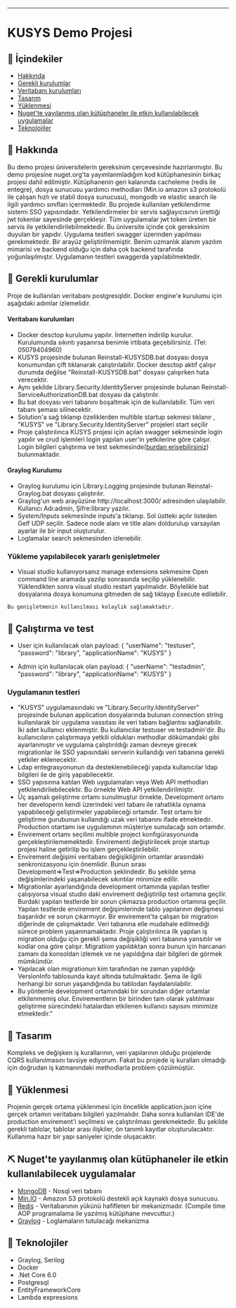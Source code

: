 

---


# KUSYS Demo Projesi 


## 📝 İçindekiler

- [Hakkında](#about)
- [Gerekli kurulumlar](#getting_started)
- [Veritabanı kurulumları](#database)
- [Tasarım](#usage)
- [Yüklenmesi](#deployment)
- [Nuget'te yayılanmış olan kütüphaneler ile etkin kullanılabilecek uygulamalar](#built_using)
- [Teknolojiler](#acknowledgement)
## 🧐 Hakkında <a name = "about"></a>

Bu demo projesi üniversitelerin gereksinim çerçevesinde hazırlanmıştır. Bu demo projesine
nuget.org'ta yayımlanmladığım kod kütüphanesinin birkaç projesi dahil edilmiştir.
Kütüphanenin geri kalanında cacheleme (redis ile entegre), dosya sunucusu yardımcı methodları (Min.io amazon s3 protokolü ile çalışan hızlı ve stabil dosya sunucusu),
mongodb ve elastic search ile ilgili yardımcı sınıfları içermektedir. 
Bu projede kullanılan yetkilendirme sistemi SSO yapısındadır. Yetkilendirmeler bir servis sağlayıcısının ürettiği jwt tokenlar sayesinde gerçekleşir. 
 Tüm uygulamalar jwt token üreten bir servis ile yetkilendirilebilmektedir. 
 Bu üniversite içinde çok gereksinim duyulan bir yapıdır. 
 Uygulama testleri swagger üzerinden yapılması gerekmektedir. 
 Bir arayüz geliştirilmemiştir. Benim uzmanlık alanım yazılım mimarisi ve backend olduğu için daha çok backend tarafında yoğunlaşılmıştır. Uygulamanın testleri swaggerda yapılabilmektedir.
## 🏁 Gerekli kurulumlar <a name = "getting_started"></a>

Proje de kullanılan veritabanı postgresqldir. Docker engine'e kurulumu için aşağıdaki adımlar izlemelidir.

#### Veritabanı kurulumları  <a name = "database"></a>
- Docker desctop kurulumu yapılır. İnternetten indirilip kurulur. Kurulumunda sıkıntı yaşanırsa benimle irtibata geçebilirsiniz. (Tel: 05079404960)
- KUSYS projesinde bulunan Reinstall-KUSYSDB.bat dosyası dosya konumundan çift tıklanarak çalıştırılabilir. 
Docker desctop aktif çalışır durumda değilse "Reinstall-KUSYSDB.bat" dosyası çalışırken hata verecektir.
- Aynı şekilde Library.Security.IdentityServer projesinde bulunan Reinstall-ServiceAuthorizationDB.bat dosyası da çalıştırılır.
- Bu bat dosyası veri tabanını boşaltmak için de kullanılabilir. Tüm veri tabanı şeması silinecektir.
- Solution'a sağ tıklanıp özeliklerden multible startup sekmesi tıklanır , "KUSYS" ve "Library.Security.IdentityServer" projeleri start seçilir
- Proje çalıştırılınca KUSYS projesi için açılan swagger sekmesinde 
login yapılır ve crud işlemleri login yapılan user'in yetkilerine göre çalışır. Login bilgileri çalıştırma ve 
test sekmesinde([burdan erişebilirsiniz](#tests)) bulunmaktadır.
#### Graylog Kurulumu <a name = "graylog"></a>
- Graylog kurulumu için Library.Logging projesinde bulunan Reinstal-Graylog.bat dosyası çalıştırılır.
- Graylog'un web arayüzüne http://localhost:3000/ adresinden ulaşılabilir. Kullanıcı Adı:admin, Şifre:library yazılır.
- System/Inputs sekmesinde inputs'a tıklanıp. 
Sol üstteki açılır listeden Gelf UDP seçilir. 
Sadece  node alanı ve title alanı doldurulup varsayılan ayarlar ile bir input oluşturulur.
- Loglamalar search sekmesinden izlenebilir.

### Yükleme yapılabilecek yararlı genişletmeler
- Visual studio kullanıyorsanız manage extensions sekmesine Open command line aramada yazılıp sonrasında 
seçilip yüklenebilir. Yüklendikten sonra visual studio restart yapılmalıdır.
Böylelikle bat dosyalarına dosya konumuna gitmeden de sağ tıklayıp Execute edilebilir.


```
Bu genişletmenin kullanılması kolaylık sağlamaktadır.
```

## 🔧 Çalıştırma ve test <a name = "tests"></a>

- User için kullanılacak olan payload: { "userName": "testuser", "password": "library", "applicationName": "KUSYS" }

- Admin için kullanılacak olan payload: { "userName": "testadmin", "password": "library", "applicationName": "KUSYS" }

### Uygulamanın testleri

- "KUSYS" uygulamasındaki ve "Library.Security.IdentityServer" projesinde bulunan application dosyalarında bulunan connection string kullanılarak bir uygulama vassıtası ile veri tabanı bağlantısı sağlanabilir.
İki adet kullanıcı eklenmiştir. Bu kullanıcılar testuser ve testadmin'dir. Bu kullanıcıların çalıştırmaya yetkili oldukları methodlar dökümandaki gibi 
ayarlanmıştır ve uygulama çalıştırıldığı zaman devreye girecek migrationlar ile SSO yapısındaki serverin kullandığı veri tabanına gerekli yetkiler eklenecektir.
- Ldap entegrasyonunun da desteklenebileceği yapıda kullanıcılar ldap bilgileri ile de giriş yapabilecektir.
 - SSO yapısınna katılan Web uygulamaları veya Web API methodları yetkilendirilebilecektir. Bu örnekte Web API yetkilendirilmiştir.
 - Üç aşamalı geliştirme ortamı sunulmuştur örnekte. 
 Development ortamı her developerin kendi üzerindeki veri tabanı ile rahatlıkla oynama yapabileceği geliştirmeler yapabileceği ortamdır. 
 Test ortamı bir geliştirme gurubunun kullandığı uzak veri tabanını ifade etmektedir. 
 Production otartamı ise uygulamının müşteriye sunulacağı son ortamdır.
- Envirement ortamı seçilimi multible project konfigürasyonunda gerçekleştirilememektedir. 
Envirementi değiştirilecek proje startup projesi haline getirilip bu işlem gerçekleştirilebilir.
- Envirement değişimi veritabanı değişikliğinin ortamlar arasındaki senkronizasyonu için önemlidir. 
Bunun sırası Development=>Test=>Production şeklindedir. 
Bu şekilde şema değişimlerindeki yaşanabilecek sıkıntılar minimize edilir.
 - Migrationlar ayarlandığında development ortamında yapılan testler çalışıyorsa visual studio daki envirement değiştirilip test ortamına geçilir.
 Burdaki yapılan testlerde bir sorun çıkmazsa production ortamına geçilir.
 Yapılan testlerde envirement değişimlerinde tablo yapılarının değişmesi başarılıdır ve sorun çıkarmıyor. Bir envirement'ta çalışan bir migration diğerinde de çalışmaktadır. Veri tabanına elle mudahale edilmediği sürece problem yaşanmamaktadır.
 Proje çalıştırılınca ilk yapılan iş migration olduğu için gerekli şema değişikliği veri tabanına yansıtılır ve kodlar ona göre çalışır. 
 Migratiion yapıldıktan sonra bunun için harcanan zamanı da konsoldan izlemek ve ne yapıldığına dair bilgileri de görmek mümkündür.
 - Yapılacak olan migrationun kim tarafından ne zaman yapıldığı VersionInfo tablosunda kayıt altında tutulmaktadır. 
 Şema ile ilgili herhangi bir sorun yaşandığında bu tablodan faydalanılabilir.
 - Bu yöntemle development ortamındaki bir sorundan diğer ortamlar etkilenmemiş olur. 
 Envirementlerın bir birinden tam olarak yalıtılması geliştirme sürecindeki hatalardan etkilenen kullanıcı sayısını minimize etmektedir."

## 🎈 Tasarım <a name="usage"></a>
Kompleks ve değişken iş kurallarının, veri yapılarının olduğu projelerde CQRS kullanılmasını tavsiye ediyorum. 
Fakat bu projede iş kuralları olmadığı için doğrudan iş katmanındaki methodlarla problem çözülmüştür.

## 🚀 Yüklenmesi <a name = "deployment"></a>

Projenin gerçek ortama yüklenmesi için öncelikle application.json 
içine gerçek ortamın veritabanı bilgileri yazılmalıdır. Daha sonra kullanılan IDE'de production envirement'i seçilmesi ve çalıştırılması gerekmektedir.
Bu şekilde gerekli tablolar, tablolar arası ilişkiler, ön tanımlı kayıtlar oluşturulacaktır. Kullanıma hazır bir yapı saniyeler içinde oluşacaktır.


## ⛏️ Nuget'te yayılanmış olan kütüphaneler ile etkin kullanılabilecek uygulamalar <a name = "built_using"></a>

- [MongoDB](https://www.mongodb.com/) - Nosql veri tabanı
- [Min.IO](https://expressjs.com/) - Amazon S3 protokolü destekli açık kaynaklı dosya sunucusu.
- [Redis]() - Veritabanının yükünü hafifleten bir mekanizmadır. (Compile time AOP programalama ile yazılmış kütüphane mevcuttur.)
- [Graylog]() - Loglamaların tutulacağı mekanizma

## 🎉 Teknolojiler <a name = "acknowledgement"></a>

- Graylog, Serilog
- Docker
- .Net Core 6.0
- Postgresql
- EntityFrameworkCore
- Lambda expressions
